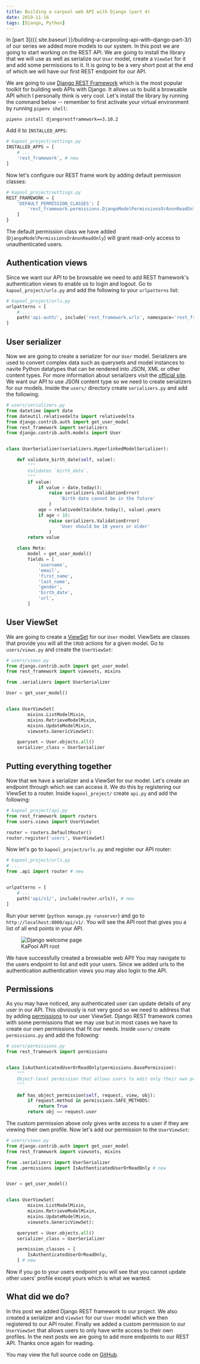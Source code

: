 ```yaml
---
title: Building a carpool web API with Django (part 4)
date: 2019-11-16
tags: [Django, Python]
---
```


In [part 3]({{ site.baseurl }}/building-a-carpooling-api-with-django-part-3/) of our series we added more models to our system. In this post we are going to start working on the REST API. We are going to install the library that we will use as well as serialize our `User` model, create a `ViewSet` for it and add some permissions to it. It is going to be a very short post at the end of which we will have our first REST endpoint for our API.

We are going to use [Django REST Framework](https://www.django-rest-framework.org/) which is the most popular toolkit for building web APIs with Django. It allows us to build a browsable API which I personally think is very cool. Let's install the library by running the command below -- remember to first activate your virtual environment by running `pipenv shell`:

```
pipenv install djangorestframework==3.10.2
```

Add it to `INSTALLED_APPS`:

```python
# kapool_project/settings.py
INSTALLED_APPS = [
    # ...
    'rest_framework', # new
]
```

Now let's configure our REST frame work by adding default permission classes:

```python
# kapool_project/settings.py
REST_FRAMEWORK = {
    'DEFAULT_PERMISSION_CLASSES': [
        'rest_framework.permissions.DjangoModelPermissionsOrAnonReadOnly'
    ]
}
```

The default permission class we have added (`DjangoModelPermissionsOrAnonReadOnly`) will grant read-only access to unauthenticated users.

## Authentication views

Since we want our API to be browsable we need to add REST framework's authentication views to enable us to login and logout. Go to `kapool_project/urls.py` and add the following to your `urlpatterns` list:

```python
# kapool_project/urls.py
urlpatterns = [
    # ...
    path('api-auth/', include('rest_framework.urls', namespace='rest_framework')), # new
]
```

## User serializer

Now we are going to create a serializer for our `User` model. Serializers are used to convert complex data such as querysets and model instances to navite Python datatypes that can be rendered into JSON, XML or other content types. For more information about serializers visit the [official site](https://www.django-rest-framework.org/api-guide/serializers/). We want our API to use JSON content type so we need to create serializers for our models. Inside the `users/` directory create `serializers.py` and add the following:

```python
# users/serializers.py
from datetime import date
from dateutil.relativedelta import relativedelta
from django.contrib.auth import get_user_model
from rest_framework import serializers
from django.contrib.auth.models import User


class UserSerializer(serializers.HyperlinkedModelSerializer):

    def validate_birth_date(self, value):
        """
        Validates `birth_date`.
        """
        if value:
            if value > date.today():
                raise serializers.ValidationError(
                    'Birth date cannot be in the future'
                )
            age = relativedelta(date.today(), value).years
            if age < 18:
                raise serializers.ValidationError(
                    'User should be 18 years or older'
                )
        return value

    class Meta:
        model = get_user_model()
        fields = [
            'username',
            'email',
            'first_name',
            'last_name',
            'gender',
            'birth_date',
            'url',
        ]

```

## User ViewSet

We are going to create a [ViewSet](https://www.django-rest-framework.org/api-guide/viewsets/) for our `User` model. ViewSets are classes that provide you will all the `CRUD` actions for a given model. Go to `users/views.py` and create the `UserViewSet`:

```python
# users/views.py
from django.contrib.auth import get_user_model
from rest_framework import viewsets, mixins

from .serializers import UserSerializer

User = get_user_model()


class UserViewSet(
        mixins.ListModelMixin,
        mixins.RetrieveModelMixin,
        mixins.UpdateModelMixin,
        viewsets.GenericViewSet):

    queryset = User.objects.all()
    serializer_class = UserSerializer

```

## Putting everything together

Now that we have a serializer and a ViewSet for our model. Let's create an endpoint through which we can access it. We do this by registering our ViewSet to a router. Inside `kapool_project/` create `api.py` and add the following:

```python
# kapool_project/api.py
from rest_framework import routers
from users.views import UserViewSet

router = routers.DefaultRouter()
router.register('users', UserViewSet)

```

Now let's go to `kapool_project/urls.py` and register our API router:

```python
# kapool_project/urls.py
# ...
from .api import router # new


urlpatterns = [
    # ...
    path('api/v1/', include(router.urls)), # new
]

```

Run your server (`python manage.py runserver`) and go to `http://localhost:8000/api/v1/`. You will see the API root that gives you a list of all end points in your API.

<figure>
<img src="{{ site.baseurl }}/images/kapool/rest_framework_1.png" alt="Django welcome page">
<figcaption>KaPool API root</figcaption>
</figure>
We have successfully created a browsable web API! You may navigate to the users endpoint to list and edit your users. Since we added urls to the authentication authentication views you may also login to the API.

## Permissions

As you may have noticed, any authenticated user can update details of any user in our API. This obviously is not very good so we need to address that by adding [permissions](https://www.django-rest-framework.org/api-guide/permissions/) to our user ViewSet. Django REST framework comes with some permissions that we may use but in most cases we have to create our own permissions that fit our needs. Inside `users/` create `permissions.py` and add the following:

```python
# users/permissions.py
from rest_framework import permissions


class IsAuthenticatedUserOrReadOnly(permissions.BasePermission):
    """
    Object-level permission that allows users to edit only their own profiles.
    """

    def has_object_permission(self, request, view, obj):
        if request.method in permissions.SAFE_METHODS:
            return True
        return obj == request.user

```

The custom permission above only gives write access to a user if they are viewing their own profile. Now let's add our permission to the `UserViewSet`:

```python
# users/views.py
from django.contrib.auth import get_user_model
from rest_framework import viewsets, mixins

from .serializers import UserSerializer
from .permissions import IsAuthenticatedUserOrReadOnly # new


User = get_user_model()


class UserViewSet(
        mixins.ListModelMixin,
        mixins.RetrieveModelMixin,
        mixins.UpdateModelMixin,
        viewsets.GenericViewSet):

    queryset = User.objects.all()
    serializer_class = UserSerializer

    permission_classes = [
        IsAuthenticatedUserOrReadOnly,
    ] # new

```

Now if you go to your users endpoint you will see that you cannot update other users' profile except yours which is what we wanted.

## What did we do?

In this post we added Django REST framework to our project. We also created a serializer and `ViewSet` for our `User` model which we then registered to our API router. Finally we added a custom permission to our `UserViewSet` that allows users to only have write access to their own profiles. In the next posts we are going to add more endpoints to our REST API. Thanks once again for reading.

You may view the full source code on [GitHub](https://github.com/vince-nyanga/KaPool).
